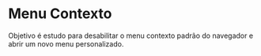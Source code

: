 Menu Contexto
=============

Objetivo é estudo para desabilitar o menu contexto padrão do navegador e abrir um novo menu personalizado.